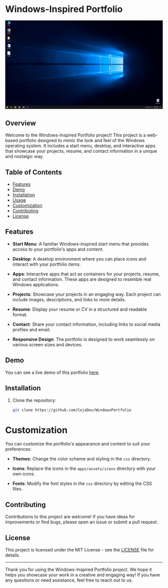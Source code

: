# Windows-Inspired Portfolio

![Windows-Inspired Portfolio](screenshot.png)

## Overview

Welcome to the Windows-Inspired Portfolio project! This project is a web-based portfolio designed to mimic the look and feel of the Windows operating system. It includes a start menu, desktop, and interactive apps that showcase your projects, resume, and contact information in a unique and nostalgic way.

## Table of Contents

- [Features](#features)
- [Demo](#demo)
- [Installation](#installation)
- [Usage](#usage)
- [Customization](#customization)
- [Contributing](#contributing)
- [License](#license)

## Features

- **Start Menu**: A familiar Windows-inspired start menu that provides access to your portfolio's apps and content.

- **Desktop**: A desktop environment where you can place icons and interact with your portfolio items.

- **Apps**: Interactive apps that act as containers for your projects, resume, and contact information. These apps are designed to resemble real Windows applications.

- **Projects**: Showcase your projects in an engaging way. Each project can include images, descriptions, and links to more details.

- **Resume**: Display your resume or CV in a structured and readable format.

- **Contact**: Share your contact information, including links to social media profiles and email.

- **Responsive Design**: The portfolio is designed to work seamlessly on various screen sizes and devices.

## Demo

You can see a live demo of this portfolio [here](https://yourportfolio.com).

## Installation

1. Clone the repository:

   ```bash
   git clone https://github.com/CojaDev/WindowsPortfolio
   ```

# Customization

You can customize the portfolio's appearance and content to suit your preferences:

- **Themes**: Change the color scheme and styling in the `css` directory.

- **Icons**: Replace the icons in the `apps/assets/icons` directory with your own icons.

- **Fonts**: Modify the font styles in the `css` directory by editing the CSS files.

## Contributing

Contributions to this project are welcome! If you have ideas for improvements or find bugs, please open an issue or submit a pull request.

## License

This project is licensed under the MIT License - see the [LICENSE](LICENSE) file for details.

---

Thank you for using the Windows-Inspired Portfolio project. We hope it helps you showcase your work in a creative and engaging way! If you have any questions or need assistance, feel free to reach out to us.
